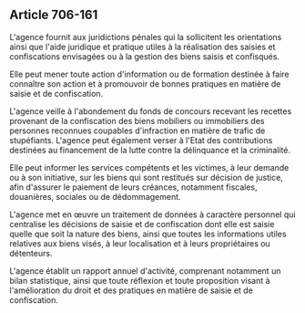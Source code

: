 Article 706-161
----
L'agence fournit aux juridictions pénales qui la sollicitent les orientations
ainsi que l'aide juridique et pratique utiles à la réalisation des saisies et
confiscations envisagées ou à la gestion des biens saisis et confisqués.

Elle peut mener toute action d'information ou de formation destinée à faire
connaître son action et à promouvoir de bonnes pratiques en matière de saisie et
de confiscation.

L'agence veille à l'abondement du fonds de concours recevant les recettes
provenant de la confiscation des biens mobiliers ou immobiliers des personnes
reconnues coupables d'infraction en matière de trafic de stupéfiants. L'agence
peut également verser à l'Etat des contributions destinées au financement de la
lutte contre la délinquance et la criminalité.

Elle peut informer les services compétents et les victimes, à leur demande ou à
son initiative, sur les biens qui sont restitués sur décision de justice, afin
d'assurer le paiement de leurs créances, notamment fiscales, douanières,
sociales ou de dédommagement.

L'agence met en œuvre un traitement de données à caractère personnel qui
centralise les décisions de saisie et de confiscation dont elle est saisie
quelle que soit la nature des biens, ainsi que toutes les informations utiles
relatives aux biens visés, à leur localisation et à leurs propriétaires ou
détenteurs.

L'agence établit un rapport annuel d'activité, comprenant notamment un bilan
statistique, ainsi que toute réflexion et toute proposition visant à
l'amélioration du droit et des pratiques en matière de saisie et de
confiscation.
